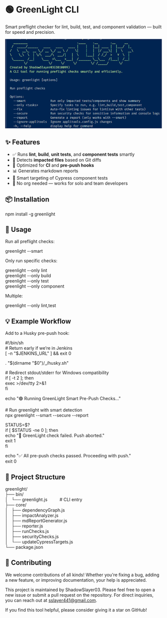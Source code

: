 # **🟢 GreenLight CLI**

Smart preflight checker for lint, build, test, and component validation — built for speed and precision.

![Greenlight showcase](image.png)

## **✨ Features**

* ✅ Runs **lint**, **build**, **unit tests**, and **component tests** smartly  
* 📂 Detects **impacted files** based on Git diffs  
* 🚀 Optimized for **CI** and **pre-push hooks**  
* 📊 Generates markdown reports  
* 🧠 Smart targeting of Cypress component tests  
* 🔐 No org needed — works for solo and team developers

## **📦 Installation**

npm install \-g greenlight

## **🚀 Usage**

Run all preflight checks:

greenlight \--smart

Only run specific checks:

greenlight \--only lint  
greenlight \--only build  
greenlight \--only test  
greenlight \--only component

Multiple:

greenlight \--only lint,test

## **💡 Example Workflow**

Add to a Husky pre-push hook:

\#\!/bin/sh  
\# Return early if we’re in Jenkins  
\[ \-n "$JENKINS\_URL" \] && exit 0

. "$(dirname "$0")/\_/husky.sh"

\# Redirect stdout/stderr for Windows compatibility  
if \[ \-t 2 \]; then  
  exec \>/dev/tty 2\>&1  
fi

echo "🟢 Running GreenLight Smart Pre-Push Checks..."

\# Run greenlight with smart detection  
npx greenlight \--smart \--secure \--report

STATUS=$?  
if \[ $STATUS \-ne 0 \]; then  
  echo "🔴 GreenLight check failed. Push aborted."  
  exit 1  
fi

echo "✅ All pre-push checks passed. Proceeding with push."  
exit 0

## **📁 Project Structure**

greenlight/  
├── bin/  
│   └── greenlight.js          \# CLI entry  
├── core/  
│   ├── dependencyGraph.js  
│   ├── impactAnalyzer.js  
│   ├── mdReportGenerator.js  
│   ├── reporter.js  
│   ├── runChecks.js  
│   ├── securityChecks.js  
│   └── updateCypressTargets.js  
└── package.json

## **🙌 Contributing**

We welcome contributions of all kinds\! Whether you're fixing a bug, adding a new feature, or improving documentation, your help is appreciated.

This project is maintained by ShadowSlayer03. Please feel free to open a new issue or submit a pull request on the repository. For direct inquiries, you can reach out at sslayer441@gmail.com.

If you find this tool helpful, please consider giving it a star on GitHub\!